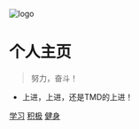 ![logo](https://mank.cc/wp-content/uploads/2022/04/QQ%E5%9B%BE%E7%89%8720220419072904.jpg)

# 个人主页

> 努力，奋斗！

- 上进，上进，还是TMD的上进！

[学习](...)
[积极](...)
[健身](...)
